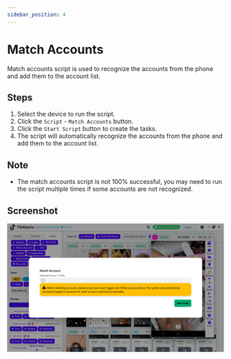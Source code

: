 ```yaml
---
sidebar_position: 4
---
```


# Match Accounts

Match accounts script is used to recognize the accounts from the phone and add them to the account list.

## Steps

1. Select the device to run the script.
2. Click the `Script` - `Match Accounts` button.
3. Click the `Start Script` button to create the tasks.
4. The script will automatically recognize the accounts from the phone and add them to the account list.

## Note

* The match accounts script is not 100% successful, you may need to run the script multiple times if some accounts are not recognized.

## Screenshot

![Match Accounts](../img/match-account.png)
